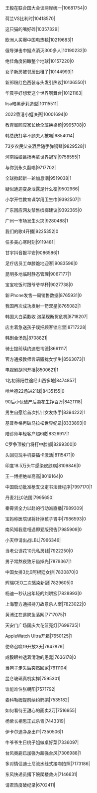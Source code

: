 王毅在联合国大会谈两岸统一|10681754|0

荷兰VS比利时|10418570|

这只猫的嘴好碎|10357329|

欧洲人买爆中国电热毯|10219683|1

俄导弹击中据点消灭300多人|10190232|0

绝佳角度俯瞰整个地球|10157220|0

女子新房被邻居出租了|10144993|1

新郎粉红色西装与头发引热议|10136550|1

华晨宇好想爱这个世界啊舞台|10121163|

lisa暗黑萝莉造型|10115511|

2022香港小姐决赛|10001694|0

教育局回应家长给全班换桌椅|9995708|0

韩总统打伞不顾夫人被嘲|9854014|

73岁农民父亲酒后随手弹钢琴|9829528|1

河南姑娘吕扬再拿世界冠军|9758555|1

与你到永久翻唱|9717702|

全球掀起新一轮加息潮|9519038|1

疑似迪迦变身泄露是什么梗|9502966|

小学开性教育课学用卫生巾|9392507|1

广东回应网友禁售槟榔建议|9392365|0

广州一市场发生火灾|9280488|1

我们的歌4开播|9225352|0

任多美心寒时刻|9119481|

甘宇抖音报平安|9086586|1

足疗店员工单膝跪地迎客|9083596|0

昆明多地临时静态管理|9067177|1

宝宝吃饭时跟爷爷举杯|9027738|0

新iPhone发售一周销售数据|8765931|0

我国再次成功发射一箭双星|8765082|1

韩国大白菜歉收 泡菜现断货危机|8718207|

店主着急送孩子误把顾客锁店里|8717228|

韩剧金汤匙|8708821|

骑士提前续约迪恩韦德|8661117|

官方通报教师言语骚扰女学生|8563073|1

电视剧胡同开播|8500621|1

1名初筛阳性途经山西多地|8474857|

哈兰德22场进21球|8435155|0

90后小伙破产后卖花生挣百万|8421118|

男生自愿给首次扎针女友练手|8394222|1

基普乔格再破马拉松世界纪录|8333893|0

陪诊师年轻客户超6成|8326917|1

C罗争顶被门将打中脸部|8299300|0

头回见玩手机要插卡激活|8115471|0

印度18.5万头牛感染皮肤病|8109846|0

王一博拒绝举高高|8019164|0

中国启动批准枪支议定书法律程序|7997170|1

丹麦2比0法国|7995650|

秦霄贤全力以赴的行动派直播|7989309|

宝妈称医院误将针掉孩子胃中|7986593|0

南风知我意相遇即爱版预告|7985909|0

小天申请出战LBL|7966346|

当老公误花10元私房钱|7922250|0

男子常熬夜致牙齿掉光|7879367|1

中国女排3比0阿根廷女排|7830870|0

辉瑞CEO二次感染新冠|7829605|0

杨迪一秒认出年轻的刘畊宏|7828993|0

上海警方通报持刀故意杀人案|7823022|0

黄浦江在逃鳄鱼落网|7717075|1

天安门广场国庆大花篮亮灯|7699735|1

AppleWatch Ultra开箱|7650125|1

使命召唤19开放3天|7647876|

成毅眼神透着清澈的愚蠢|7636178|0

当狗子走失后突然回家|7611104|

昆仑玻璃真机实摔|7595301|

谁能难住张朝阳|7571792|

麦科勒姆提前续约鹈鹕|7535182|

如何看待王甜心的画卖2万|7516955|

杨紫长相思正式杀青|7443319|

伊卡尔迪净身出户|7350506|1

牛爷爷生日桃子姐做桌好菜|7336097|

台风奥鹿已加强为超强台风|7306988|1

多对情侣迪士尼流水线式接吻拍照|7173186|

东风快递员撂下碗爬楼救火|7146631|

请君热度破纪录|6702411|

